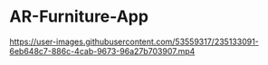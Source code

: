 # AR-Furniture-App



https://user-images.githubusercontent.com/53559317/235133091-6eb648c7-886c-4cab-9673-96a27b703907.mp4
